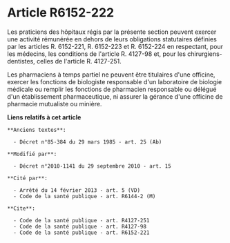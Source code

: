 # Article R6152-222

Les praticiens des hôpitaux régis par la présente section peuvent exercer une activité rémunérée en dehors de leurs
obligations statutaires définies par les articles R. 6152-221, R. 6152-223 et R. 6152-224 en respectant, pour les médecins,
les conditions de l'article R. 4127-98 et, pour les chirurgiens-dentistes, celles de l'article R. 4127-251. 

Les pharmaciens à temps partiel ne peuvent être titulaires d'une officine, exercer les fonctions de biologiste responsable
d'un laboratoire de biologie médicale ou remplir les fonctions de pharmacien responsable ou délégué d'un établissement
pharmaceutique, ni assurer la gérance d'une officine de pharmacie mutualiste ou minière.

**Liens relatifs à cet article**

	**Anciens textes**:

	  - Décret n°85-384 du 29 mars 1985 - art. 25 (Ab)

	**Modifié par**:

	  - Décret n°2010-1141 du 29 septembre 2010 - art. 15

	**Cité par**:

	  - Arrêté du 14 février 2013 - art. 5 (VD)
	  - Code de la santé publique - art. R6144-2 (M)

	**Cite**:

	  - Code de la santé publique - art. R4127-251
	  - Code de la santé publique - art. R4127-98
	  - Code de la santé publique - art. R6152-221
